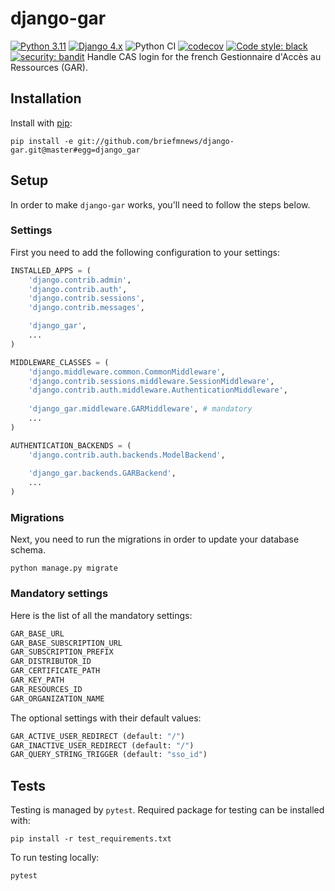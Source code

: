 # django-gar
[![Python 3.11](https://img.shields.io/badge/python-3.11-blue.svg)](https://www.python.org/downloads/release/python-3110/) 
[![Django 4.x](https://img.shields.io/badge/django-4.2-blue.svg)](https://docs.djangoproject.com/en/4.2/)
![Python CI](https://github.com/briefmnews/django-gar/workflows/Python%20CI/badge.svg?branch=master)
[![codecov](https://codecov.io/gh/briefmnews/django-gar/branch/master/graph/badge.svg)](https://codecov.io/gh/briefmnews/django-gar)
[![Code style: black](https://img.shields.io/badge/code%20style-black-000000.svg)](https://github.com/python/black)  
[![security: bandit](https://img.shields.io/badge/security-bandit-yellow.svg)](https://github.com/PyCQA/bandit)
Handle CAS login for the french Gestionnaire d'Accès au Ressources (GAR).

## Installation
Install with [pip](https://pip.pypa.io/en/stable/):
```shell
pip install -e git://github.com/briefmnews/django-gar.git@master#egg=django_gar
```

## Setup
In order to make `django-gar` works, you'll need to follow the steps below.

### Settings
First you need to add the following configuration to your settings:
```python
INSTALLED_APPS = (
    'django.contrib.admin',
    'django.contrib.auth',
    'django.contrib.sessions',
    'django.contrib.messages',

    'django_gar',
    ...
)

MIDDLEWARE_CLASSES = (
    'django.middleware.common.CommonMiddleware',
    'django.contrib.sessions.middleware.SessionMiddleware',
    'django.contrib.auth.middleware.AuthenticationMiddleware',
    
    'django_gar.middleware.GARMiddleware', # mandatory
    ...
)

AUTHENTICATION_BACKENDS = (
    'django.contrib.auth.backends.ModelBackend',
    
    'django_gar.backends.GARBackend',
    ...
)
```

### Migrations
Next, you need to run the migrations in order to update your database schema.
```shell
python manage.py migrate
```

### Mandatory settings
Here is the list of all the mandatory settings:
```python
GAR_BASE_URL
GAR_BASE_SUBSCRIPTION_URL
GAR_SUBSCRIPTION_PREFIX
GAR_DISTRIBUTOR_ID
GAR_CERTIFICATE_PATH
GAR_KEY_PATH
GAR_RESOURCES_ID
GAR_ORGANIZATION_NAME
```

The optional settings with their default values:
```python
GAR_ACTIVE_USER_REDIRECT (default: "/")
GAR_INACTIVE_USER_REDIRECT (default: "/")
GAR_QUERY_STRING_TRIGGER (default: "sso_id")
```

## Tests
Testing is managed by `pytest`. Required package for testing can be installed with:
```shell
pip install -r test_requirements.txt
```
To run testing locally:
```shell
pytest
```
